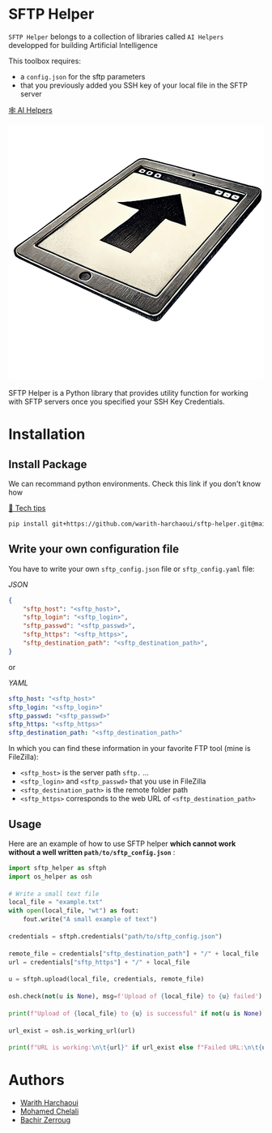 # SFTP Helper

`SFTP Helper` belongs to a collection of libraries called `AI Helpers` developped for building Artificial Intelligence

This toolbox requires:
  - a `config.json` for the sftp parameters
  - that you previously added you SSH key of your local file in the SFTP server

[🕸️ AI Helpers](https://harchaoui.org/warith/ai-helpers)

[![logo](logo.png)](https://harchaoui.org/warith/ai-helpers)

SFTP Helper is a Python library that provides utility function for working with SFTP servers once you specified your SSH Key Credentials.

# Installation

## Install Package

We can recommand python environments. Check this link if you don't know how

[🥸 Tech tips](https://harchaoui.org/warith/4ml/#install)


```bash
pip install git+https://github.com/warith-harchaoui/sftp-helper.git@main
```

## Write your own configuration file

You have to write your own `sftp_config.json` file or `sftp_config.yaml` file:

_JSON_
```json
{
    "sftp_host": "<sftp_host>",
    "sftp_login": "<sftp_login>",
    "sftp_passwd": "<sftp_passwd>",
    "sftp_https": "<sftp_https>",
    "sftp_destination_path": "<sftp_destination_path>",
}
```
or

_YAML_
```yaml
sftp_host: "<sftp_host>"
sftp_login: "<sftp_login>"
sftp_passwd: "<sftp_passwd>"
sftp_https: "<sftp_https>"
sftp_destination_path: "<sftp_destination_path>"
```

In which you can find these information in your favorite FTP tool (mine is FileZilla):
  + `<sftp_host>` is the server path `sftp.` ...
  + `<sftp_login>` and `<sftp_passwd>` that you use in FileZilla
  + `<sftp_destination_path>` is the remote folder path
  + `<sftp_https>` corresponds to the web URL of `<sftp_destination_path>`

## Usage

Here are an example of how to use SFTP helper **which cannot work without a well written `path/to/sftp_config.json`** :
```python
import sftp_helper as sftph
import os_helper as osh

# Write a small text file
local_file = "example.txt"
with open(local_file, "wt") as fout:
    fout.write("A small example of text")

credentials = sftph.credentials("path/to/sftp_config.json")

remote_file = credentials["sftp_destination_path"] + "/" + local_file
url = credentials["sftp_https"] + "/" + local_file

u = sftph.upload(local_file, credentials, remote_file)

osh.check(not(u is None), msg=f'Upload of {local_file} to {u} failed')

print(f"Upload of {local_file} to {u} is successful" if not(u is None) else f"Failed upload of {local_file} to {u}")

url_exist = osh.is_working_url(url)

print(f"URL is working:\n\t{url}" if url_exist else f"Failed URL:\n\t{url}")

```

# Authors
 - [Warith Harchaoui](https://harchaoui.org/warith)
 - [Mohamed Chelali](https://mchelali.github.io)
 - [Bachir Zerroug](https://www.linkedin.com/in/bachirzerroug)

